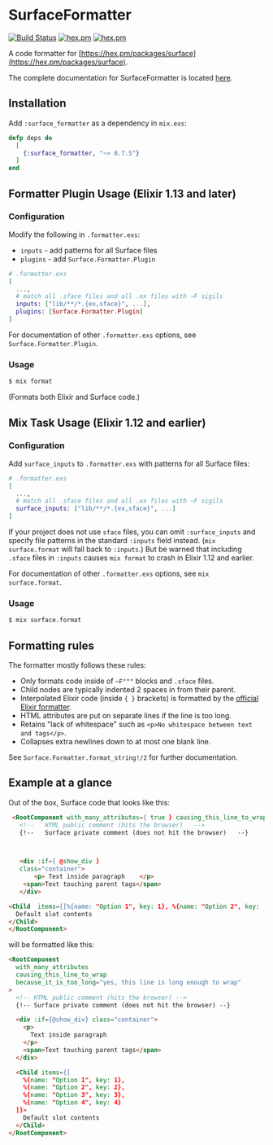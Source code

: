 # SurfaceFormatter

[![Build Status](https://github.com/surface-ui/surface_formatter/workflows/CI/badge.svg)](https://github.com/surface-ui/surface_formatter/actions?query=workflow%3A%22CI%22)
[![hex.pm](https://img.shields.io/hexpm/v/surface_formatter.svg)](https://hex.pm/packages/surface_formatter)
[![hex.pm](https://img.shields.io/hexpm/l/surface_formatter.svg)](https://hex.pm/packages/surface_formatter)

A code formatter for [https://hex.pm/packages/surface](https://hex.pm/packages/surface).

The complete documentation for SurfaceFormatter is located [here](https://hexdocs.pm/surface_formatter/).

## Installation

Add `:surface_formatter` as a dependency in `mix.exs`:

```elixir
defp deps do
  [
    {:surface_formatter, "~> 0.7.5"}
  ]
end
```

## Formatter Plugin Usage (Elixir 1.13 and later)

### Configuration

Modify the following in `.formatter.exs`:

- `inputs`  - add patterns for all Surface files
- `plugins` - add `Surface.Formatter.Plugin`

```elixir
# .formatter.exs
[
  ...,
  # match all .sface files and all .ex files with ~F sigils
  inputs: ["lib/**/*.{ex,sface}", ...],
  plugins: [Surface.Formatter.Plugin]
]
```

For documentation of other `.formatter.exs` options, see `Surface.Formatter.Plugin`.

### Usage

```bash
$ mix format
```

(Formats both Elixir and Surface code.)

## Mix Task Usage (Elixir 1.12 and earlier)

### Configuration

Add `surface_inputs` to `.formatter.exs` with patterns for all Surface files:

```elixir
# .formatter.exs
[
  ...,
  # match all .sface files and all .ex files with ~F sigils
  surface_inputs: ["lib/**/*.{ex,sface}", ...]
]
```

If your project does not use `sface` files, you can omit `:surface_inputs` and
specify file patterns in the standard `:inputs` field instead. (`mix
surface.format` will fall back to `:inputs`.) But be warned that including
`.sface` files in `:inputs` causes `mix format` to crash in Elixir 1.12 and
earlier.

For documentation of other `.formatter.exs` options, see `mix surface.format`.

### Usage

```bash
$ mix surface.format
```

## Formatting rules

The formatter mostly follows these rules:

- Only formats code inside of `~F"""` blocks and `.sface` files.
- Child nodes are typically indented 2 spaces in from their parent.
- Interpolated Elixir code (inside `{ }` brackets) is formatted by the
  [official Elixir formatter](https://hexdocs.pm/elixir/Code.html#format_string!/2).
- HTML attributes are put on separate lines if the line is too long.
- Retains "lack of whitespace" such as `<p>No whitespace between text and tags</p>`.
- Collapses extra newlines down to at most one blank line.

See `Surface.Formatter.format_string!/2` for further documentation.

## Example at a glance

Out of the box, Surface code that looks like this:

```html
 <RootComponent with_many_attributes={ true } causing_this_line_to_wrap={ true} because_it_is_too_long={ "yes, this line is long enough to wrap" }>
   <!--   HTML public comment (hits the browser)   -->
   {!--   Surface private comment (does not hit the browser)   --}



   <div :if={ @show_div }
   class="container">
       <p> Text inside paragraph    </p>
    <span>Text touching parent tags</span>
   </div>

<Child  items={[%{name: "Option 1", key: 1}, %{name: "Option 2", key:  2},    %{name: "Option 3", key: 3}, %{name: "Option 4", key: 4}]}>
  Default slot contents
</Child>
</RootComponent>
```

will be formatted like this:

```html
<RootComponent
  with_many_attributes
  causing_this_line_to_wrap
  because_it_is_too_long="yes, this line is long enough to wrap"
>
  <!-- HTML public comment (hits the browser) -->
  {!-- Surface private comment (does not hit the browser) --}

  <div :if={@show_div} class="container">
    <p>
      Text inside paragraph
    </p>
    <span>Text touching parent tags</span>
  </div>

  <Child items={[
    %{name: "Option 1", key: 1},
    %{name: "Option 2", key: 2},
    %{name: "Option 3", key: 3},
    %{name: "Option 4", key: 4}
  ]}>
    Default slot contents
  </Child>
</RootComponent>
```
